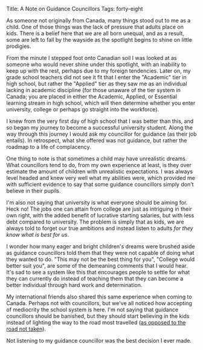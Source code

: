 Title: A Note on Guidance Councillors
Tags: forty-eight

As someone not originally from Canada, many things stood out to me as a child.
One of those things was the lack of pressure that adults place on kids. There
is a belief here that we are all born unequal, and as a result, some are left
to fall by the wayside as the spotlight begins to shine on little prodigies.



From the minute I stepped foot onto Canadian soil I was looked at as someone
who would never shine under this spotlight, with an inability to keep up with
the rest, perhaps due to my foreign tendencies. Later on, my grade school
teachers did not see it fit that I enter the "Academic" tier in high school,
but rather the "Applied" tier as they saw me as an individual lacking in
academic discipline (for those unaware of the tier system in Canada; you are
placed in either the Academic, Applied, or Essential learning stream in high
school, which will then determine whether you enter university, college or
perhaps go straight into the workforce).



I knew from the very first day of high school that I was better than this, and
so began my journey to become a successful university student. Along the way
through this journey I would ask my councillor for guidance (as their job
entails). In retrospect, what she offered was not guidance, but rather the
roadmap to a life of complacency.



One thing to note is that sometimes a child may have unrealistic dreams. What
councillors tend to do, from my own experience at least, is they over estimate
the amount of children with unrealistic expectations. I was always level
headed and knew very well what my abilities were, which provided me with
sufficient evidence to say that some guidance councillors simply don't believe
in their pupils.



I'm also not saying that university is what everyone should be aiming for.
Heck no! The jobs one can attain from college are just as intriguing in their
own right, with the added benefit of lucrative starting salaries, but with
less debt compared to university. The problem is simply that as kids, we are
always told to forget our true ambitions and instead listen to adults _for
they know what is best for us_.



I wonder how many eager and bright children's dreams were brushed aside as
guidance councillors told them that they were not capable of doing what they
wanted to do. "This may not be the best thing for you", "College would better
suit you", are some of the demeaning comments that I would hear. It's sad to
see a system like this that encourages people to settle for what they can
currently do instead of teaching them that they can become a better individual
through hard work and determination.



My international friends also shared this same experience when coming to
Canada. Perhaps not with councillors, but we've all noticed how accepting of
mediocrity the school system is here. I'm not saying that guidance councillors
should be banished, but they should start believing in the kids instead of
lighting the way to the road most travelled ([as opposed to the road not
taken](http://www.bartleby.com/119/1.html)).



Not listening to my guidance councillor was the best decision I ever made.

